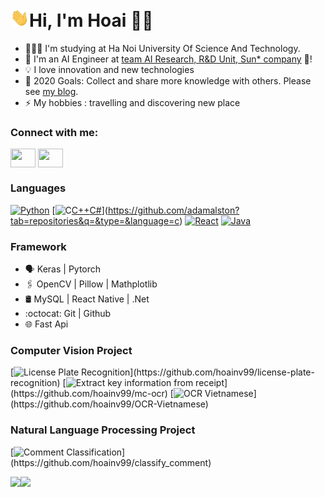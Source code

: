 # <img src="https://raw.githubusercontent.com/ABSphreak/ABSphreak/master/gifs/Hi.gif" width="30px">Hi, I'm Hoai 👨‍💻
- 👨🏻‍💻 I'm studying at Ha Noi University Of Science And Technology.
- 🔭 I'm an AI Engineer at [team AI Research, R&D Unit, Sun* company](https://sun-asterisk.vn/) 🌱!
- 💡 I love innovation and new technologies
- 🥅 2020 Goals: Collect and share more knowledge with others. Please see [my blog](https://viblo.asia/u/HoaiNV).
- ⚡ My hobbies : travelling and discovering new place

<p align="left">
<h3 align="left">Connect with me:</h3>
<a href="https://viblo.asia/u/HoaiNV" target="blank"><img align="center" src="https://user-images.githubusercontent.com/48142689/99890999-c31be080-2c97-11eb-9f73-e6b6bc3866a8.gif" height="30" width="40" /></a>
<a href="https://github.com/hoainv99" target="blank"><img align="center" src="https://user-images.githubusercontent.com/48142689/99891123-13477280-2c99-11eb-8a5d-e79cb8896d28.gif" height="30" width="40" /></a>

### Languages
[![Python](https://img.shields.io/badge/-Python-fff?&logo=python)](https://github.com/adamalston?tab=repositories&q=&type=&language=python)
[![C](https://img.shields.io/badge/-C-fff?&logo=C)[C++](https://img.shields.io/badge/-C++-fff?&logo=C++)[C#](https://img.shields.io/badge/-C#-fff?&logo=C#)](https://github.com/adamalston?tab=repositories&q=&type=&language=c)
[![React](https://img.shields.io/badge/-React-fff?&logo=react)](https://github.com/adamalston?tab=repositories&q=&type=&language=React)
[![Java](https://img.shields.io/badge/-Java-fff?&logo=Java&logoColor=007396)](https://github.com/adamalston?tab=repositories&q=&type=&language=java)

### Framework

* 🗣 Keras | Pytorch
* 🖇️ OpenCV | Pillow | Mathplotlib
* 🛢️ MySQL | React Native | .Net
* :octocat: Git | Github
* 🌐 Fast Api

### Computer Vision Project
[![License Plate Recognition](https://img.shields.io/badge/-🌊%20License%20Plate%20Recognition-fff?)](https://github.com/hoainv99/license-plate-recognition)
[![Extract key information from receipt](https://img.shields.io/badge/-💉%20Extract%20Key%20Information%20from%20receipt-fff?)](https://github.com/hoainv99/mc-ocr)
[![OCR Vietnamese](https://img.shields.io/badge/-🛡%20OCR%20Vietnamese-fff?)](https://github.com/hoainv99/OCR-Vietnamese)
### Natural Language Processing Project
[![Comment Classification](https://img.shields.io/badge/-🛡%20Comment%20Classification-fff?)](https://github.com/hoainv99/classify_comment)

<a href="https://www.adamalston.com/"><img height="137.3px" src="https://github-readme-stats.vercel.app/api?username=hoainv99&hide_title=true&hide_border=true&show_icons=true&include_all_commits=true&count_private=true&line_height=21&text_color=000&icon_color=000&bg_color=0,ea6161,ffc64d,fffc4d,52fa5a&theme=graywhite" /><!-- wi*quL3fcV --><img height="137.3px" src="https://github-readme-stats.vercel.app/api/top-langs/?username=hoainv99&hide=html&hide_title=true&hide_border=true&layout=compact&langs_count=7&exclude_repo=comp426&text_color=000&icon_color=fff&bg_color=0,52fa5a,4dfcff,c64dff&theme=graywhite" /></a>
